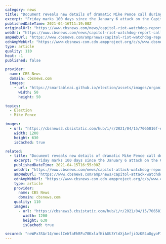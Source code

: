 ```yaml
---
category: news
title: "Document reveals new details of dramatic Mike Pence call during Capitol attack: \"Building not secure\""
excerpt: "Friday marks 100 days since the January 6 attack on the Capitol building. New numbers from the Justice Department show more than 400 suspects have been arrested from at least 45 states. CBS News obtained a copy of the Capitol Police inspector general's findings,"
publishedDateTime: 2021-04-16T11:19:00Z
originalUrl: "https://www.cbsnews.com/news/capitol-riot-watchdog-report-call-mike-pence/"
webUrl: "https://www.cbsnews.com/news/capitol-riot-watchdog-report-call-mike-pence/"
ampWebUrl: "https://www.cbsnews.com/amp/news/capitol-riot-watchdog-report-call-mike-pence/"
cdnAmpWebUrl: "https://www-cbsnews-com.cdn.ampproject.org/c/s/www.cbsnews.com/amp/news/capitol-riot-watchdog-report-call-mike-pence/"
type: article
quality: 110
heat: -1
published: false

provider:
  name: CBS News
  domain: cbsnews.com
  images:
    - url: "https://smartableai.github.io/election/assets/images/organizations/cbsnews.com-50x50.jpg"
      width: 50
      height: 50

topics:
  - Election
  - Mike Pence

images:
  - url: "https://cbsnews3.cbsistatic.com/hub/i/r/2021/04/15/7065816f-dc4b-4570-af84-f131edffa472/thumbnail/1200x630/e72edcb19f6d93d91df181f37694a9f2/cbsn-fusion-capitol-police-watchdog-set-to-testify-new-document-reveals-details-of-lead-up-to-january-6-riot-thumbnail-693345-640x360.jpg"
    width: 1200
    height: 630
    isCached: true

related:
  - title: "Document reveals new details of dramatic Mike Pence call during Capitol attack: \"Building not secure\""
    excerpt: "Friday marks 100 days since the January 6 attack on the Capitol building. New numbers from the Justice Department show more than 400 suspects have been arrested from at least 45 states. CBS News obtained a copy of the Capitol Police inspector general's findings,"
    publishedDateTime: 2021-04-15T16:55:00Z
    webUrl: "https://www.cbsnews.com/news/capitol-attack-watchdog-report-call-mike-pence/"
    ampWebUrl: "https://www.cbsnews.com/amp/news/capitol-attack-watchdog-report-call-mike-pence/"
    cdnAmpWebUrl: "https://www-cbsnews-com.cdn.ampproject.org/c/s/www.cbsnews.com/amp/news/capitol-attack-watchdog-report-call-mike-pence/"
    type: article
    provider:
      name: CBS News
      domain: cbsnews.com
    quality: 110
    images:
      - url: "https://cbsnews3.cbsistatic.com/hub/i/r/2021/04/15/7065816f-dc4b-4570-af84-f131edffa472/thumbnail/1200x630/e72edcb19f6d93d91df181f37694a9f2/cbsn-fusion-capitol-police-watchdog-set-to-testify-new-document-reveals-details-of-lead-up-to-january-6-riot-thumbnail-693345-640x360.jpg"
        width: 1200
        height: 630
        isCached: true

secured: "neWPx3SAr14/mnslCeWfaEhBFu70KxlafKiAGU3YtdXjAefjiOzKE4uOgyoF1SjMq6H7quHgMHaP57UoZ/1OYqRPnbgJ2BeHXwLsNIMRTPhGu3iXIXw/jIQknTE7o1p0IVmA+6gVKHFyF+uVD2AFcyBUlxXg86fJoqsEYUR6H8AJ3XJmhJZj7ljn9m+O9u8Al+mNNbcCOMmRppuOeCZmmDO78M28p6lli2oHqj02TQpVC87C53pXrGQ2oD5VatPhbho4gK3qEShyfeAwYLpDYpfSr57b3jheCLMX6Gz9GGzTMYrkW37jv+hwIk7a/gEFzJ60FfhkipifMUasNXTuBRxgW5lb3B19ObtpYBs95kk=;Gr9RYpX2fDFgFt5kebKqpA=="
---
```


